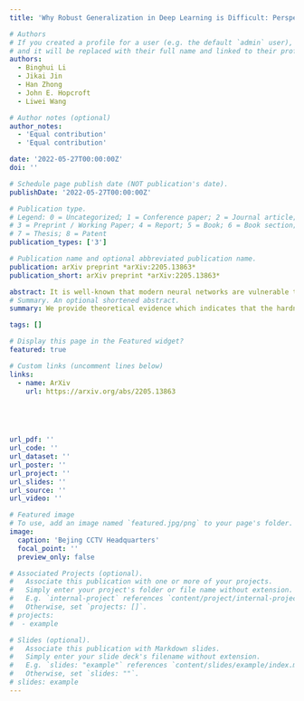 ```yaml
---
title: 'Why Robust Generalization in Deep Learning is Difficult: Perspective of Expressive Power'

# Authors
# If you created a profile for a user (e.g. the default `admin` user), write the username (folder name) here
# and it will be replaced with their full name and linked to their profile.
authors:
  - Binghui Li
  - Jikai Jin
  - Han Zhong
  - John E. Hopcroft
  - Liwei Wang

# Author notes (optional)
author_notes:
  - 'Equal contribution'
  - 'Equal contribution'

date: '2022-05-27T00:00:00Z'
doi: ''

# Schedule page publish date (NOT publication's date).
publishDate: '2022-05-27T00:00:00Z'

# Publication type.
# Legend: 0 = Uncategorized; 1 = Conference paper; 2 = Journal article;
# 3 = Preprint / Working Paper; 4 = Report; 5 = Book; 6 = Book section;
# 7 = Thesis; 8 = Patent
publication_types: ['3']

# Publication name and optional abbreviated publication name.
publication: arXiv preprint *arXiv:2205.13863*
publication_short: arXiv preprint *arXiv:2205.13863*

abstract: It is well-known that modern neural networks are vulnerable to adversarial examples. To mitigate this problem, a series of robust learning algorithms have been proposed. However, although the robust training error can be near zero via some methods, all existing algorithms lead to a high robust generalization error. In this paper, we provide a theoretical understanding of this puzzling phenomenon from the perspective of expressive power for deep neural networks. Specifically, for binary classification problems with well-separated data, we show that, for ReLU networks, while mild over-parameterization is sufficient for high robust training accuracy, there exists a constant robust generalization gap unless the size of the neural network is exponential in the data dimension d. Even if the data is linear separable, which means achieving low clean generalization error is easy, we can still prove an exp(Ω(d)) lower bound for robust generalization. Moreover, we establish an improved upper bound of exp(O(k)) for the network size to achieve low robust generalization error when the data lies on a manifold with intrinsic dimension k (k≪d). Nonetheless, we also have a lower bound that grows exponentially with respect to k -- the curse of dimensionality is inevitable. By demonstrating an exponential separation between the network size for achieving low robust training and generalization error, our results reveal that the hardness of robust generalization may stem from the expressive power of practical models.
# Summary. An optional shortened abstract.
summary: We provide theoretical evidence which indicates that the hardness of robust generalization may stem from the expressive power of deep neural networks. Even when standard generalization is easy, robust generalization provably requires the size of DNNs to be exponentially large.

tags: []

# Display this page in the Featured widget?
featured: true

# Custom links (uncomment lines below)
links:
  - name: ArXiv
    url: https://arxiv.org/abs/2205.13863



  

url_pdf: ''
url_code: ''
url_dataset: ''
url_poster: ''
url_project: ''
url_slides: ''
url_source: ''
url_video: ''

# Featured image
# To use, add an image named `featured.jpg/png` to your page's folder.
image:
  caption: 'Bejing CCTV Headquarters'
  focal_point: ''
  preview_only: false

# Associated Projects (optional).
#   Associate this publication with one or more of your projects.
#   Simply enter your project's folder or file name without extension.
#   E.g. `internal-project` references `content/project/internal-project/index.md`.
#   Otherwise, set `projects: []`.
# projects:
#  - example

# Slides (optional).
#   Associate this publication with Markdown slides.
#   Simply enter your slide deck's filename without extension.
#   E.g. `slides: "example"` references `content/slides/example/index.md`.
#   Otherwise, set `slides: ""`.
# slides: example
---
```

